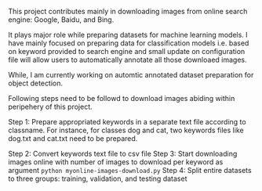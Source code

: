 This project contributes mainly in downloading images from online search engine: Google, Baidu, and Bing.

It plays major role while preparing datasets for machine learning models. I have mainly focused on preparing data for classification models i.e. based on keyword provided to search engine and small update on configuration file will allow users to automatically annotate all those downloaed images.

While, I am currently working on automtic annotated dataset preparation for object detection.

Following steps need to be followd to download images abiding within peripehery of this project.

Step 1: Prepare appropriated keywords in a separate text file according to classname. For instance, for classes dog and cat, two keywords files like dog.txt and cat.txt need to be prepared.

Step 2: Convert keywords text file to csv file
Step 3: Start downloading images online with number of images to download per keyword as argument
`python myonline-images-download.py`
Step 4: Split entire datasets to three groups: training, validation, and testing dataset 
